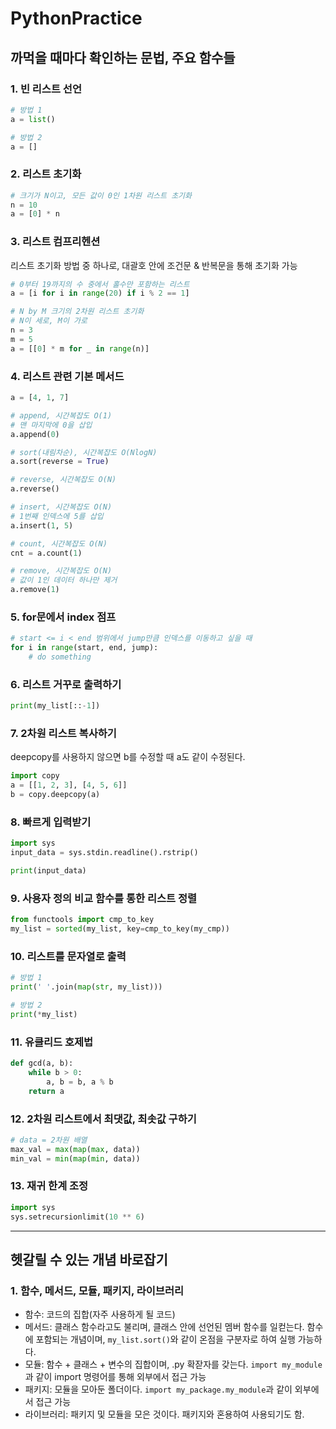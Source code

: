 # PythonPractice

## 까먹을 때마다 확인하는 문법, 주요 함수들
### 1. 빈 리스트 선언
```python
# 방법 1
a = list()

# 방법 2
a = []
```

### 2. 리스트 초기화
```python
# 크기가 N이고, 모든 값이 0인 1차원 리스트 초기화
n = 10
a = [0] * n
```

### 3. 리스트 컴프리헨션
리스트 초기화 방법 중 하나로, 대괄호 안에 조건문 & 반복문을 통해 초기화 가능
```python
# 0부터 19까지의 수 중에서 홀수만 포함하는 리스트
a = [i for i in range(20) if i % 2 == 1]

# N by M 크기의 2차원 리스트 초기화
# N이 세로, M이 가로
n = 3
m = 5
a = [[0] * m for _ in range(n)]
```

### 4. 리스트 관련 기본 메서드
```python
a = [4, 1, 7]

# append, 시간복잡도 O(1)
# 맨 마지막에 0을 삽입
a.append(0)

# sort(내림차순), 시간복잡도 O(NlogN)
a.sort(reverse = True)

# reverse, 시간복잡도 O(N)
a.reverse()

# insert, 시간복잡도 O(N)
# 1번째 인덱스에 5를 삽입
a.insert(1, 5)

# count, 시간복잡도 O(N)
cnt = a.count(1)

# remove, 시간복잡도 O(N)
# 값이 1인 데이터 하나만 제거
a.remove(1)
```

### 5. for문에서 index 점프
```python
# start <= i < end 범위에서 jump만큼 인덱스를 이동하고 싶을 때
for i in range(start, end, jump):
    # do something
```

### 6. 리스트 거꾸로 출력하기
```python
print(my_list[::-1])
```

### 7. 2차원 리스트 복사하기
deepcopy를 사용하지 않으면 b를 수정할 때 a도 같이 수정된다.
```python
import copy
a = [[1, 2, 3], [4, 5, 6]]
b = copy.deepcopy(a)
```

### 8. 빠르게 입력받기
```python
import sys
input_data = sys.stdin.readline().rstrip()

print(input_data)
```

### 9. 사용자 정의 비교 함수를 통한 리스트 정렬
```python
from functools import cmp_to_key
my_list = sorted(my_list, key=cmp_to_key(my_cmp))
```

### 10. 리스트를 문자열로 출력
```python
# 방법 1
print(' '.join(map(str, my_list)))

# 방법 2
print(*my_list)
```

### 11. 유클리드 호제법
```python
def gcd(a, b):
    while b > 0:
        a, b = b, a % b
    return a
```

### 12. 2차원 리스트에서 최댓값, 최솟값 구하기
```python
# data = 2차원 배열
max_val = max(map(max, data))
min_val = min(map(min, data))
```

### 13. 재귀 한계 조정
```python
import sys
sys.setrecursionlimit(10 ** 6)
```

<hr>

## 헷갈릴 수 있는 개념 바로잡기
### 1. 함수, 메서드, 모듈, 패키지, 라이브러리
* 함수: 코드의 집합(자주 사용하게 될 코드)
* 메서드: 클래스 함수라고도 불리며, 클래스 안에 선언된 멤버 함수를 일컫는다. 함수에 포함되는 개념이며, `my_list.sort()`와 같이 온점을 구분자로 하여 실행 가능하다.
* 모듈: 함수 + 클래스 + 변수의 집합이며, .py 확잗자를 갖는다. `import my_module`과 같이 import 명령어를 통해 외부에서 접근 가능
* 패키지: 모듈을 모아둔 폴더이다. `import my_package.my_module`과 같이 외부에서 접근 가능
* 라이브러리: 패키지 및 모듈을 모은 것이다. 패키지와 혼용하여 사용되기도 함.

